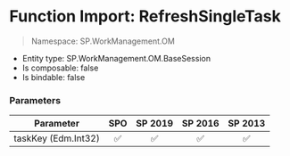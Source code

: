 # Function Import: RefreshSingleTask

> Namespace: SP.WorkManagement.OM

- Entity type: SP.WorkManagement.OM.BaseSession
- Is composable: false
- Is bindable: false

### Parameters

Parameter | SPO | SP 2019 | SP 2016 | SP 2013
----------|:---:|:-------:|:-------:|:-------:
taskKey (Edm.Int32) | ✅ | ✅ | ✅ | ✅